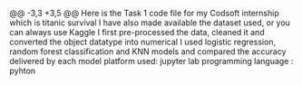 @@ -3,3 +3,5 @@ Here is the Task 1 code file for my Codsoft internship which is titanic survival
I have also made available the dataset used, or you can always use Kaggle 
I first pre-processed the data, cleaned it and converted the object datatype into numerical
I used logistic regression, random forest classification and KNN models and compared the accuracy delivered by each model
platform used: jupyter lab
programming language : pyhton
